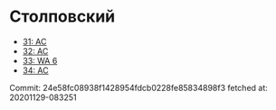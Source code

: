 # Столповский
- [31: AC](31.md)
- [32: AC](32.md)
- [33: WA 6](33.md)
- [34: AC](34.md)

Commit: 24e58fc08938f1428954fdcb0228fe85834898f3
 fetched at: 20201129-083251
